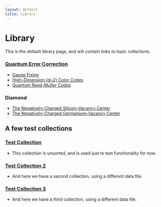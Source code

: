 ```yaml
---
layout: default
title: Library
---
```


# Library

This is the default library page, and will contain links to topic collections.



### [Quantum Error Correction](/library/quantumErrorCorrection)

- [Gauge Fixing](/library/gaugeFixing)
- [High-Dimension (d>2) Color Codes](/library/highDimensionColorCodes)
- [Quantum Reed-Muller Codes](/library/quantumReedMullerCodes)

### Diamond

- [The Negatively-Charged Silicon–Vacancy Center](/library/diamond-siv-negative)
- [The Negatively-Charged Germanium–Vacancy Center](/library/diamond-gev-negative)







## A few test collections

### [Test Collection](/library/testRefCollection)

- This collection is unsorted, and is used just to test functionality for now.

### [Test Collection 2](/library/testCollection2)

- And here we have a second collection, using a different data file.

### [Test Collection 3](/library/testCollection3)

- And here we have a third collection, using a different data file.
